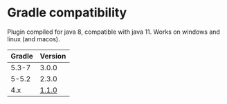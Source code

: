 # Gradle compatibility

Plugin compiled for java 8, compatible with java 11. Works on windows and linux (and macos).

Gradle | Version
--------|-------
5.3-7   | 3.0.0
5-5.2   | 2.3.0
4.x     | [1.1.0](https://github.com/xvik/gradle-mkdocs-plugin/tree/1.1.0)
